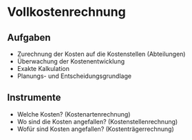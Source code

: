 # Vollkostenrechnung

## Aufgaben

- Zurechnung der Kosten auf die Kostenstellen (Abteilungen)
- Überwachung der Kostenentwicklung
- Exakte Kalkulation
- Planungs- und Entscheidungsgrundlage

## Instrumente

- Welche Kosten? (Kostenartenrechnung)
- Wo sind die Kosten angefallen? (Kostenstellenrechnung)
- Wofür sind Kosten angefallen? (Kostenträgerrechnung)

